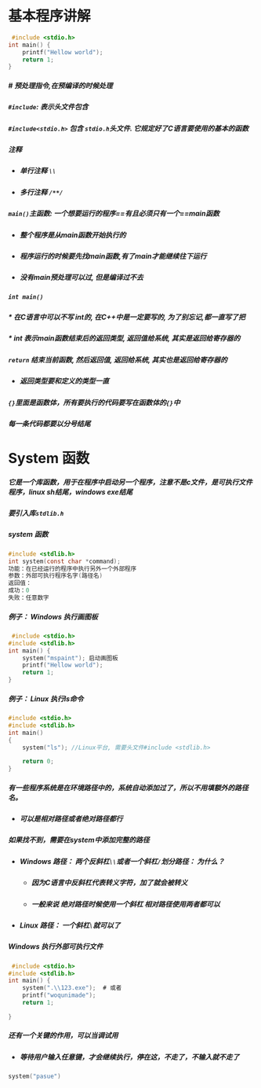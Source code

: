 # 基本程序讲解
```C
 #include <stdio.h>
int main() {
	printf("Hellow world");
	return 1;
}
```

##### \# 预处理指令,在预编译的时候处理

##### ```#include```: 表示头文件包含

##### ```#include<stdio.h>``` 包含 ```stdio.h```头文件. 它规定好了C语言要使用的基本的函数

##### 注释

* ##### 单行注释 ```\\```

* ##### 多行注释 ```/**/```

##### ```main()```主函数: 一个想要运行的程序==有且必须只有一个==main函数

* ##### 整个程序是从main函数开始执行的

* ##### 程序运行的时候要先找main函数,有了main才能继续往下运行

* ##### 没有main预处理可以过, 但是编译过不去



##### ```int main()```
#####  *  在C语言中可以不写 int的, 在C++中是一定要写的, 为了别忘记,都一直写了把

##### * int 表示main函数结束后的返回类型,  返回值给系统, 其实是返回给寄存器的



##### ```return``` 结束当前函数, 然后返回值, 返回给系统, 其实也是返回给寄存器的

* ##### 返回类型要和定义的类型一直

##### ```{}```里面是函数体，所有要执行的代码要写在函数体的```{}```中
##### 每一条代码都要以分号结尾



# System 函数

##### 它是一个库函数，用于在程序中启动另一个程序，注意不是c文件，是可执行文件程序，linux sh结尾，windows exe结尾

##### 要引入库```stdlib.h```

##### system 函数

```C
#include <stdlib.h>
int system(const char *command);
功能：在已经运行的程序中执行另外一个外部程序
参数：外部可执行程序名字(路径名)
返回值：
成功：0
失败：任意数字
```

##### 例子： Windows 执行画图板

```C
 #include <stdio.h>
#include <stdlib.h>
int main() {
	system("mspaint"); 启动画图板
	printf("Hellow world");
	return 1;
}
```

##### 例子： Linux 执行ls命令

```C
#include <stdio.h>
#include <stdlib.h>
int main()
{
	system("ls"); //Linux平台, 需要头文件#include <stdlib.h>

	return 0;
}
```

##### 有一些程序系统是在环境路径中的，系统自动添加过了，所以不用填额外的路径名。

* ##### 可以是相对路径或者绝对路径都行

##### 如果找不到，需要在system中添加完整的路径

* ##### Windows 路径： 两个反斜杠```\\```或者一个斜杠```/```划分路径： 为什么？

  * ##### 因为C语言中反斜杠代表转义字符，加了就会被转义

  * ##### 一般来说 绝对路径时候使用一个斜杠         相对路径使用两者都可以

* ##### Linux 路径： 一个斜杠```\```就可以了

##### Windows 执行外部可执行文件

```C
 #include <stdio.h>
#include <stdlib.h>
int main() {
	system(".\\123.exe");  # 或者
	printf("woqunimade");
	return 1;

}
```

##### 还有一个关键的作用，可以当调试用

* ##### 等待用户输入任意键，才会继续执行，停在这，不走了，不输入就不走了

```C
system("pasue")
```



